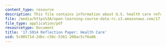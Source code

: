 ```yaml
---
content_type: resource
description: This file contains information about U.S. health care reform.
file: /media/https%3A/open-learning-course-data-rc.s3.amazonaws.com/17-s914-conversations-you-cant-have-on-campus-race-ethnicity-gender-and-identity-spring-2012/5c00571d2dbcc50c5361200ac5cf6a06_MIT17_S914S12_health1.pdf
file_type: application/pdf
resourcetype: Document
title: '17.S914 Reflection Paper: Health Care'
uid: 5c00571d-2dbc-c50c-5361-200ac5cf6a06
---
```

